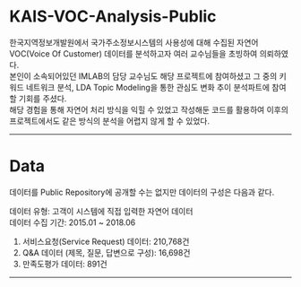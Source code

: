# KAIS-VOC-Analysis-Public

한국지역정보개발원에서 국가주소정보시스템의 사용성에 대해 수집된 자연어 VOC(Voice Of Customer) 데이터를 분석하고자 여러 교수님들을 초빙하여 의뢰하였다.  
본인이 소속되어있던 IMLAB의 담당 교수님도 해당 프로젝트에 참여하셨고 그 중의 키워드 네트워크 분석, LDA Topic Modeling을 통한 관심도 변화 추이 분석파트에 참여할 기회를 주셨다.  
해당 경험을 통해 자연어 처리 방식을 익힐 수 있었고 작성해둔 코드를 활용하여 이후의 프로젝트에서도 같은 방식의 분석을 어렵지 않게 할 수 있었다.  
 
----------------
# Data
데이터를 Public Repository에 공개할 수는 없지만 데이터의 구성은 다음과 같다.  
  
데이터 유형: 고객이 시스템에 직접 입력한 자연어 데이터  
데이터 수집 기간: 2015.01 ~ 2018.06  
1. 서비스요청(Service Request) 데이터: 210,768건  
2. Q&A 데이터 (제목, 질문, 답변으로 구성): 16,698건  
3. 만족도평가 데이터: 891건  
-------------------
